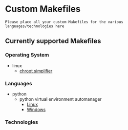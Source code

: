 # Custom Makefiles

```
Please place all your custom Makefiles for the various languages/technologies here
```

## Currently supported Makefiles 
### Operating System
- linux
    - [chroot simplifier](linux/chroot.Makefile)

### Languages
- python
    - python virtual environment automanager
        + [Linux](python/python-venv.linux.Makefile)
        + [Windows](python/python-venv.windows.Makefile)

### Technologies

